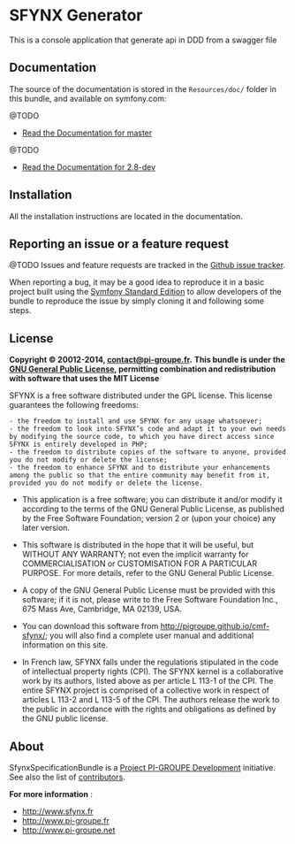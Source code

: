 ﻿ SFYNX Generator
=====================

This is a console application that generate api in DDD from a swagger file

Documentation
-------------
 
The source of the documentation is stored in the `Resources/doc/` folder
in this bundle, and available on symfony.com:

@TODO
* [Read the Documentation for master](https://github.com/pigroupe/SfynxGeneratorBundle/blob/master/Resources/doc/index.rst)

@TODO
* [Read the Documentation for 2.8-dev](https://github.com/pigroupe/SfynxGeneratorBundle/blob/2.8-dev/Resources/doc/index.rst)

Installation
------------

All the installation instructions are located in the documentation.

Reporting an issue or a feature request
---------------------------------------
@TODO
Issues and feature requests are tracked in the [Github issue tracker](https://github.com/pigroupe/SfynxGeneratorBundle/issues).

When reporting a bug, it may be a good idea to reproduce it in a basic project
built using the [Symfony Standard Edition](https://github.com/symfony/symfony-standard)
to allow developers of the bundle to reproduce the issue by simply cloning it
and following some steps.

License
-------

**Copyright © 20012-2014, contact@pi-groupe.fr.**
**This bundle is under the [GNU General Public License](https://github.com/pigroupe/SfynxGeneratorBundle/blob/master/LICENSE), permitting combination and redistribution with software that uses the MIT License**

SFYNX is a free software distributed under the GPL license. This license guarantees the following freedoms:

```
- the freedom to install and use SFYNX for any usage whatsoever;
- the freedom to look into SFYNX’s code and adapt it to your own needs by modifying the source code, to which you have direct access since SFYNX is entirely developed in PHP;
- the freedom to distribute copies of the software to anyone, provided you do not modify or delete the license;
- the freedom to enhance SFYNX and to distribute your enhancements among the public so that the entire community may benefit from it, provided you do not modify or delete the license.
```

- This application is a free software; you can distribute it and/or modify it according to the terms of the GNU General Public License, as published by the Free Software Foundation; version 2 or (upon your choice) any later version.

- This software is distributed in the hope that it will be useful, but WITHOUT ANY WARRANTY; not even the implicit warranty for COMMERCIALISATION or CUSTOMISATION FOR A PARTICULAR PURPOSE. For more details, refer to the GNU General Public License.

- A copy of the GNU General Public License must be provided with this software; if it is not, please write to the Free Software Foundation Inc., 675 Mass Ave, Cambridge, MA 02139, USA.

- You can download this software from http://pigroupe.github.io/cmf-sfynx/; you will also find a complete user manual and additional information on this site.

- In French law, SFYNX falls under the regulations stipulated in the code of intellectual property rights (CPI). The SFYNX kernel is a collaborative work by its authors, listed above as per article L 113-1 of the CPI. The entire SFYNX project is comprised of a collective work in respect of articles L 113-2 and L 113-5 of the CPI. The authors release the work to the public in accordance with the rights and obligations as defined by the GNU public license.

About
-----

SfynxSpecificationBundle is a [Project PI-GROUPE Development](https://github.com/pigroupe) initiative.
See also the list of [contributors](https://github.com/orgs/pigroupe/people).

**For more information** : 
* http://www.sfynx.fr
* http://www.pi-groupe.fr
* http://www.pi-groupe.net
